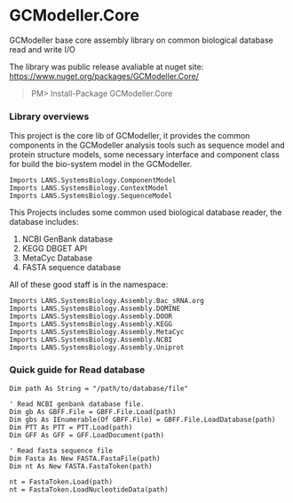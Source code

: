 # GCModeller.Core
GCModeller base core assembly library on common biological database read and write I/O

The library was public release avaliable at nuget site: https://www.nuget.org/packages/GCModeller.Core/

>  PM>  Install-Package GCModeller.Core

### Library overviews

This project is the core lib of GCModeller, it provides the common components in the GCModeller analysis tools such as sequence model and protein structure models, some necessary interface and component class for build the bio-system model in the GCModeller.

```vb.net
Imports LANS.SystemsBiology.ComponentModel
Imports LANS.SystemsBiology.ContextModel
Imports LANS.SystemsBiology.SequenceModel
```

This Projects includes some common used biological database reader, the database includes:

1. NCBI GenBank database
2. KEGG DBGET API
3. MetaCyc Database
4. FASTA sequence database

All of these good staff is in the namespace:

```vb.net
Imports LANS.SystemsBiology.Assembly.Bac_sRNA.org
Imports LANS.SystemsBiology.Assembly.DOMINE
Imports LANS.SystemsBiology.Assembly.DOOR
Imports LANS.SystemsBiology.Assembly.KEGG
Imports LANS.SystemsBiology.Assembly.MetaCyc
Imports LANS.SystemsBiology.Assembly.NCBI
Imports LANS.SystemsBiology.Assembly.Uniprot
```

### Quick guide for Read database

```vb.net
Dim path As String = "/path/to/database/file"

' Read NCBI genbank database file.
Dim gb As GBFF.File = GBFF.File.Load(path)
Dim gbs As IEnumerable(Of GBFF.File) = GBFF.File.LoadDatabase(path)
Dim PTT As PTT = PTT.Load(path)
Dim GFF As GFF = GFF.LoadDocument(path)

' Read fasta sequence file
Dim Fasta As New FASTA.FastaFile(path)
Dim nt As New FASTA.FastaToken(path)

nt = FastaToken.Load(path)
nt = FastaToken.LoadNucleotideData(path)
```